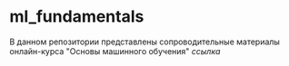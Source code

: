 ﻿# ml_fundamentals
В данном репозитории представлены сопроводительные материалы онлайн-курса "Основы машинного обучения" *ссылка*
